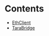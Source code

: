 

# Contents
- [EthClient](EthClient.sol/contract.EthClient.md)
- [TaraBridge](TaraBridge.sol/contract.TaraBridge.md)
